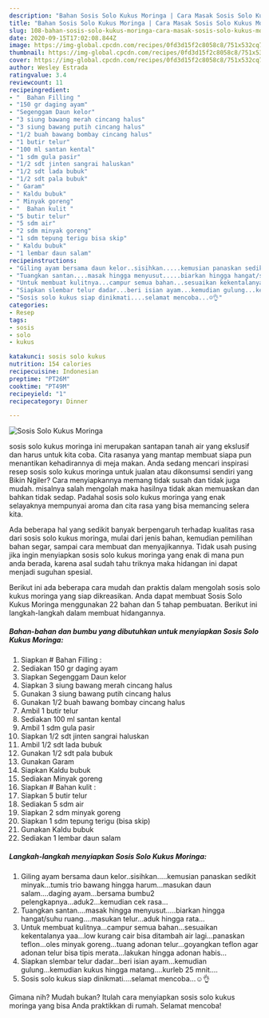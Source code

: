 ```yaml
---
description: "Bahan Sosis Solo Kukus Moringa | Cara Masak Sosis Solo Kukus Moringa Yang Menggugah Selera"
title: "Bahan Sosis Solo Kukus Moringa | Cara Masak Sosis Solo Kukus Moringa Yang Menggugah Selera"
slug: 108-bahan-sosis-solo-kukus-moringa-cara-masak-sosis-solo-kukus-moringa-yang-menggugah-selera
date: 2020-09-15T17:02:08.844Z
image: https://img-global.cpcdn.com/recipes/0fd3d15f2c8058c8/751x532cq70/sosis-solo-kukus-moringa-foto-resep-utama.jpg
thumbnail: https://img-global.cpcdn.com/recipes/0fd3d15f2c8058c8/751x532cq70/sosis-solo-kukus-moringa-foto-resep-utama.jpg
cover: https://img-global.cpcdn.com/recipes/0fd3d15f2c8058c8/751x532cq70/sosis-solo-kukus-moringa-foto-resep-utama.jpg
author: Wesley Estrada
ratingvalue: 3.4
reviewcount: 11
recipeingredient:
- "  Bahan Filling "
- "150 gr daging ayam"
- "Segenggam Daun kelor"
- "3 siung bawang merah cincang halus"
- "3 siung bawang putih cincang halus"
- "1/2 buah bawang bombay cincang halus"
- "1 butir telur"
- "100 ml santan kental"
- "1 sdm gula pasir"
- "1/2 sdt jinten sangrai haluskan"
- "1/2 sdt lada bubuk"
- "1/2 sdt pala bubuk"
- " Garam"
- " Kaldu bubuk"
- " Minyak goreng"
- "  Bahan kulit "
- "5 butir telur"
- "5 sdm air"
- "2 sdm minyak goreng"
- "1 sdm tepung terigu bisa skip"
- " Kaldu bubuk"
- "1 lembar daun salam"
recipeinstructions:
- "Giling ayam bersama daun kelor..sisihkan.....kemusian panaskan sedikit minyak...tumis trio bawang hingga harum...masukan daun salam....daging ayam...bersama bumbu2 pelengkapnya...aduk2...kemudian cek rasa..."
- "Tuangkan santan....masak hingga menyusut.....biarkan hingga hangat/suhu ruang....masukan telur...aduk hingga rata..."
- "Untuk membuat kulitnya...campur semua bahan...sesuaikan kekentalanya yaa...low kurang cair bisa ditambah air lagi...panaskan teflon...oles minyak goreng...tuang adonan telur...goyangkan teflon agar adonan telur bisa tipis merata...lakukan hingga adonan habis..."
- "Siapkan slembar telur dadar...beri isian ayam...kemudian gulung...kemudian kukus hingga matang....kurleb 25 mnit...."
- "Sosis solo kukus siap dinikmati....selamat mencoba...☺️👌"
categories:
- Resep
tags:
- sosis
- solo
- kukus

katakunci: sosis solo kukus 
nutrition: 154 calories
recipecuisine: Indonesian
preptime: "PT26M"
cooktime: "PT49M"
recipeyield: "1"
recipecategory: Dinner

---
```



![Sosis Solo Kukus Moringa](https://img-global.cpcdn.com/recipes/0fd3d15f2c8058c8/751x532cq70/sosis-solo-kukus-moringa-foto-resep-utama.jpg)


sosis solo kukus moringa ini merupakan santapan tanah air yang ekslusif dan harus untuk kita coba. Cita rasanya yang mantap membuat siapa pun menantikan kehadirannya di meja makan.
Anda sedang mencari inspirasi resep sosis solo kukus moringa untuk jualan atau dikonsumsi sendiri yang Bikin Ngiler? Cara menyiapkannya memang tidak susah dan tidak juga mudah. misalnya salah mengolah maka hasilnya tidak akan memuaskan dan bahkan tidak sedap. Padahal sosis solo kukus moringa yang enak selayaknya mempunyai aroma dan cita rasa yang bisa memancing selera kita.

Ada beberapa hal yang sedikit banyak berpengaruh terhadap kualitas rasa dari sosis solo kukus moringa, mulai dari jenis bahan, kemudian pemilihan bahan segar, sampai cara membuat dan menyajikannya. Tidak usah pusing jika ingin menyiapkan sosis solo kukus moringa yang enak di mana pun anda berada, karena asal sudah tahu triknya maka hidangan ini dapat menjadi suguhan spesial.




Berikut ini ada beberapa cara mudah dan praktis dalam mengolah sosis solo kukus moringa yang siap dikreasikan. Anda dapat membuat Sosis Solo Kukus Moringa menggunakan 22 bahan dan 5 tahap pembuatan. Berikut ini langkah-langkah dalam membuat hidangannya.

<!--inarticleads1-->

##### Bahan-bahan dan bumbu yang dibutuhkan untuk menyiapkan Sosis Solo Kukus Moringa:

1. Siapkan  # Bahan Filling :
1. Sediakan 150 gr daging ayam
1. Siapkan Segenggam Daun kelor
1. Siapkan 3 siung bawang merah cincang halus
1. Gunakan 3 siung bawang putih cincang halus
1. Gunakan 1/2 buah bawang bombay cincang halus
1. Ambil 1 butir telur
1. Sediakan 100 ml santan kental
1. Ambil 1 sdm gula pasir
1. Siapkan 1/2 sdt jinten sangrai haluskan
1. Ambil 1/2 sdt lada bubuk
1. Gunakan 1/2 sdt pala bubuk
1. Gunakan  Garam
1. Siapkan  Kaldu bubuk
1. Sediakan  Minyak goreng
1. Siapkan  # Bahan kulit :
1. Siapkan 5 butir telur
1. Sediakan 5 sdm air
1. Siapkan 2 sdm minyak goreng
1. Siapkan 1 sdm tepung terigu (bisa skip)
1. Gunakan  Kaldu bubuk
1. Sediakan 1 lembar daun salam




<!--inarticleads2-->

##### Langkah-langkah menyiapkan Sosis Solo Kukus Moringa:

1. Giling ayam bersama daun kelor..sisihkan.....kemusian panaskan sedikit minyak...tumis trio bawang hingga harum...masukan daun salam....daging ayam...bersama bumbu2 pelengkapnya...aduk2...kemudian cek rasa...
1. Tuangkan santan....masak hingga menyusut.....biarkan hingga hangat/suhu ruang....masukan telur...aduk hingga rata...
1. Untuk membuat kulitnya...campur semua bahan...sesuaikan kekentalanya yaa...low kurang cair bisa ditambah air lagi...panaskan teflon...oles minyak goreng...tuang adonan telur...goyangkan teflon agar adonan telur bisa tipis merata...lakukan hingga adonan habis...
1. Siapkan slembar telur dadar...beri isian ayam...kemudian gulung...kemudian kukus hingga matang....kurleb 25 mnit....
1. Sosis solo kukus siap dinikmati....selamat mencoba...☺️👌




Gimana nih? Mudah bukan? Itulah cara menyiapkan sosis solo kukus moringa yang bisa Anda praktikkan di rumah. Selamat mencoba!

